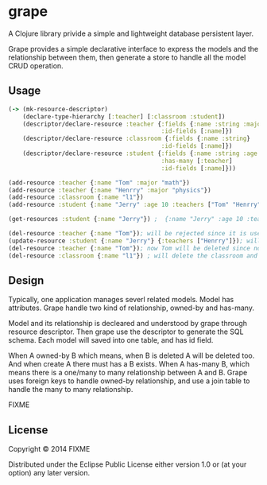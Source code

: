# grape
A Clojure library privide a simple and lightweight database persistent layer.

Grape provides a simple declarative interface to express the models and 
the relationship between them, then generate a store to handle all the 
model CRUD operation.

## Usage
``` clojure
(-> (mk-resource-descriptor)
    (declare-type-hierarchy [:teacher] [:classroom :student])
    (descriptor/declare-resource :teacher {:fields {:name :string :major :string} 
                                           :id-fields [:name]})
    (descriptor/declare-resource :classroom {:fields {:name :string} 
                                           :id-fields [:name]})
    (descriptor/declare-resource :student {:fields {:name :string :age :integer} 
                                           :has-many [:teacher]
                                           :id-fields [:name]}))

(add-resource :teacher {:name "Tom" :major "math"})
(add-resource :teacher {:name "Henrry" :major "physics"})
(add-resource :classroom {:name "l1"})
(add-resource :student {:name "Jerry" :age 10 :teachers ["Tom" "Henrry"] :classroom "l1"})

(get-resources :student {:name "Jerry"}) ;  {:name "Jerry" :age 10 :teachers ["Tom"] :classroom "l1"}

(del-resource :teacher {:name "Tom"}); will be rejected since it is used by Jerry
(update-resource :student {:name "Jerry"} {:teachers ["Henrry"]}); will be rejected since it is used by Jerry
(del-resource :teacher {:name "Tom"}); now Tom will be deleted since no one refer to it.
(del-resource :classroom {:name "l1"}) ; will delete the classroom and Jerry
``` 

## Design
Typically, one application manages severl related models. Model has attributes.
Grape handle two kind of relationship, owned-by and has-many.

Model and its relationship is decleared and understood by grape through resource 
descriptor. Then grape use the descriptor to generate the SQL schema. Each model 
will saved into one table, and has id field.

When A owned-by B which means, when B is deleted A will be deleted too. And when
create A there must has a B exists.
When A has-many B, which means there is a one/many to many relationship between A
and B.
Grape uses foreign keys to handle owned-by relationship, and use a join table to handle
the many to many relationship.

FIXME
## License

Copyright © 2014 FIXME

Distributed under the Eclipse Public License either version 1.0 or (at
your option) any later version.
